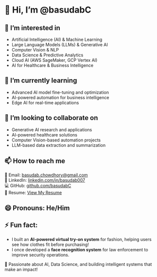 # 👋 Hi, I’m @basudabC  

## 👀 I’m interested in  
- Artificial Intelligence (AI) & Machine Learning  
- Large Language Models (LLMs) & Generative AI  
- Computer Vision & NLP  
- Data Science & Predictive Analytics  
- Cloud AI (AWS SageMaker, GCP Vertex AI)  
- AI for Healthcare & Business Intelligence  

## 🌱 I’m currently learning  
- Advanced AI model fine-tuning and optimization  
- AI-powered automation for business intelligence  
- Edge AI for real-time applications  

## 💞️ I’m looking to collaborate on  
- Generative AI research and applications  
- AI-powered healthcare solutions  
- Computer Vision-based automation projects  
- LLM-based data extraction and summarization  

## 📫 How to reach me  
📧 Email: [basudab.chowdhory@gmail.com](mailto:basudab.chowdhory@gmail.com)  
🔗 LinkedIn: [linkedin.com/in/basudab007](https://www.linkedin.com/in/basudab007)  
💻 GitHub: [github.com/basudabC](https://github.com/basudabC)  
💼 Resume: [View My Resume](https://drive.google.com/file/d/1r0Jt3K91kdEzKKDEi95W1gMnaWBRVs2d/view?usp=sharing)  

## 😄 Pronouns: He/Him  

## ⚡ Fun fact:  
- I built an **AI-powered virtual try-on system** for fashion, helping users see how clothes fit before purchasing!  
- I once developed a **face recognition system** for law enforcement to improve security operations.  

🚀 Passionate about AI, Data Science, and building intelligent systems that make an impact!  
